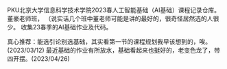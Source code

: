 PKU北京大学信息科学技术学院2023春人工智能基础（AI基础）课程记录仓库。董豪老师班，
（说实话几个班中董老师可能是讲的最好的，很奇怪居然选的人很少。
收集23春季的AI基础作业及代码。

真心推荐：能选引论别选基础，其实看第一节的课程规划我早该想到的，唉。(2023/03/12)
最近基础的作业有所放水，基础看起来也挺好的，老变色龙了，带四开摆。(2023/04/26)